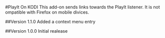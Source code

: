 #PlayIt On KODI
This add-on sends links towards the PlayIt listener. It is not ompatible with Firefox on mobile divices. 

##Version 1.1.0 
Added a context menu entry

##Version 1.0.0
Initial realease
